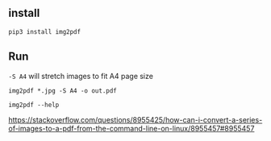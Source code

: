 ## install

`pip3 install img2pdf`

## Run

`-S A4` will stretch images to fit A4 page size

`img2pdf *.jpg -S A4 -o out.pdf`

`img2pdf --help`

https://stackoverflow.com/questions/8955425/how-can-i-convert-a-series-of-images-to-a-pdf-from-the-command-line-on-linux/8955457#8955457
